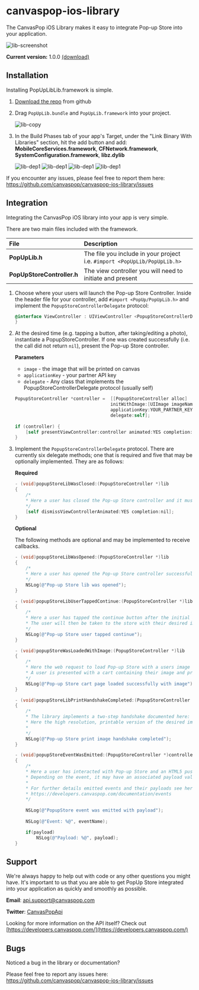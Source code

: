 canvaspop-ios-library
=====================

The CanvasPop iOS Library makes it easy to integrate Pop-up Store into your application.

![lib-screenshot](https://cp-static.s3.amazonaws.com/popupstore/documentation/lib-screenshot.png)

**Current version:** 1.0.0 [(download)](https://github.com/canvaspop/canvaspop-ios-library/archive/master.zip)

## Installation

Installing PopUpLibLib.framework is simple.

1. [Download the repo](https://github.com/canvaspop/canvaspop-ios-library/archive/master.zip) from github

2. Drag `PopUpLib.bundle` and `PopUpLib.framework` into your project.
    
    ![lib-copy](https://cp-static.s3.amazonaws.com/popupstore/documentation/lib1.png)


3. In the Build Phases tab of your app's Target, under the "Link Binary With Libraries" section, hit the add button and add: **MobileCoreServices.framework**, **CFNetwork.framework**, **SystemConfiguration.framework**, **libz.dylib**

    ![lib-dep1](https://cp-static.s3.amazonaws.com/popupstore/documentation/lib2.png)
    ![lib-dep1](https://cp-static.s3.amazonaws.com/popupstore/documentation/lib3.png)
    ![lib-dep1](https://cp-static.s3.amazonaws.com/popupstore/documentation/lib4.png)
    ![lib-dep1](https://cp-static.s3.amazonaws.com/popupstore/documentation/lib5.png)

    
If you encounter any issues, please feel free to report them here: https://github.com/canvaspop/canvaspop-ios-library/issues

## Integration

Integrating the CanvasPop iOS library into your app is very simple.

There are two main files included with the framework.

| File          | Description   |
| :------------ | :------------ |
|**PopUpLib.h**| The file you include in your project i.e. `#import <PopUpLib/PopUpLib.h>` |
|**PopUpStoreController.h**| The view controller you will need to initiate and present |

1. Choose where your users will launch the Pop-up Store Controller. Inside the header file for your controller, add `#import <PopUp/PopUpLib.h>` and implement the `PopupStoreControllerDelegate` protocol:
    ````objective-c
    @interface ViewController : UIViewController <PopupStoreControllerDelegate> {
    }
    ````
2. At the desired time (e.g. tapping a button, after taking/editing a photo), instantiate a PopupStoreController. If one was created successfully (i.e. the call did not return `nil`), present the Pop-up Store controller.

    **Parameters**
    - `image` - the image that will be printed on canvas
    - `applicationKey` - your partner API key 
    - `delegate` -  Any class that implements the PopupStoreControllerDelegate protocol (usually self)
    
    ````objective-c
    PopupStoreController *controller =  [[PopupStoreController alloc] 
                                        initWithImage:[UIImage imageNamed:@"your_descired_image.jpg"] 
                                        applicationKey:YOUR_PARTNER_KEY 
                                        delegate:self];
                                                                     
    if (controller) {
        [self presentViewController:controller animated:YES completion:NULL];
    }
    ````
3. Implement the `PopupStoreControllerDelegate` protocol. There are currently six delegate methods; one that is required and five that may be optionally implemented. They are as follows:
    
    **Required**

    ````objective-c
    - (void)popupStoreLibWasClosed:(PopupStoreController *)lib
    {
        /*
        * Here a user has closed the Pop-up Store controller and it must be dismissed
        */
        [self dismissViewControllerAnimated:YES completion:nil];
    }
    ````

    **Optional**
    
    The following methods are optional and may be implemented to receive callbacks.

    ````objective-c
    - (void)popupStoreLibWasOpened:(PopupStoreController *)lib
    {
        /*
        * Here a user has opened the Pop-up Store controller successfully
        */
        NSLog(@"Pop-up Store lib was opened");
    }

    - (void)popupStoreLibUserTappedContinue:(PopupStoreController *)lib
    {
        /*
        * Here a user has tapped the continue button after the initial image handshake was completed
        * The user will then be taken to the store with their desired image
        */
        NSLog(@"Pop-up Store user tapped continue");
    }

    - (void)popupStoreWasLoadedWithImage:(PopupStoreController *)lib
    {
        /*
        * Here the web request to load Pop-up Store with a users image completed successfully
        * A user is presented with a cart containing their image and print options
        */
        NSLog(@"Pop-up Store cart page loaded successfully with image");
    }

    - (void)popupStoreLibPrintHandshakeCompleted:(PopupStoreController *)lib
    {
        /*
        * The library implements a two-step handshake documented here: https://developers.canvaspop.com/documentation/image-handshake#two-step
        * Here the high resolution, printable version of the desired image was uploaded succesfully
        * 
        */
        NSLog(@"Pop-up Store print image handshake completed");
    }
    
    - (void)popupStoreEventWasEmitted:(PopupStoreController *)controller withEvent:(NSString*)eventName withPayload:(NSDictionary *)payload
    {
        /*
        * Here a user has interacted with Pop-up Store and an HTML5 pushMessage() was emitted.
        * Depending on the event, it may have an associated payload value sent along with the event name.
        * 
        * For further details emitted events and their payloads see here: 
        * https://developers.canvaspop.com/documentation/events
        */
        
        NSLog(@"PopupStore event was emitted with payload");
        
        NSLog(@"Event: %@", eventName);
    
        if(payload)
            NSLog(@"Payload: %@", payload);
    }

    ````
    
## Support

We're always happy to help out with code or any other questions you might have. 
It's important to us that you are able to get PopUp Store integrated into your application as quickly and smoothly as possible.

**Email**:   [api.support@canvaspop.com](mailto:api.support@canvaspop.com)

**Twitter**: [CanvasPopApi](https://twitter.com/CanvasPopApi)

Looking for more information on the API itself? Check out [https://developers.canvaspop.com/](https://developers.canvaspop.com/)

## Bugs

Noticed a bug in the library or documentation? 

Please feel free to report any issues here: https://github.com/canvaspop/canvaspop-ios-library/issues

